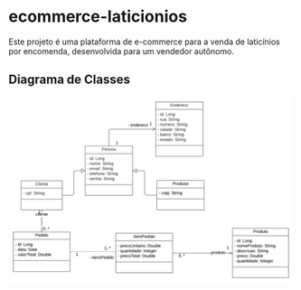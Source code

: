 # ecommerce-laticionios
Este projeto é uma plataforma de e-commerce para a venda de laticínios por encomenda, desenvolvida para um vendedor autônomo.

## Diagrama de Classes

![Diagrama de Classes](ClasseUML.png)

